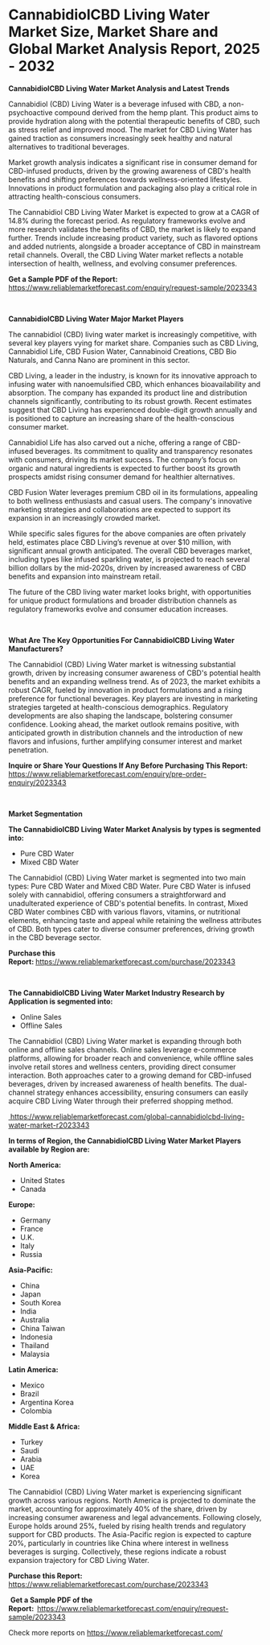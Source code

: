 <p><h1>CannabidiolCBD Living Water Market Size, Market Share and Global Market Analysis Report, 2025 - 2032</h1></p><p><strong>CannabidiolCBD Living Water Market Analysis and Latest Trends</strong></p>
<p><p>Cannabidiol (CBD) Living Water is a beverage infused with CBD, a non-psychoactive compound derived from the hemp plant. This product aims to provide hydration along with the potential therapeutic benefits of CBD, such as stress relief and improved mood. The market for CBD Living Water has gained traction as consumers increasingly seek healthy and natural alternatives to traditional beverages. </p><p>Market growth analysis indicates a significant rise in consumer demand for CBD-infused products, driven by the growing awareness of CBD's health benefits and shifting preferences towards wellness-oriented lifestyles. Innovations in product formulation and packaging also play a critical role in attracting health-conscious consumers. </p><p>The Cannabidiol CBD Living Water Market is expected to grow at a CAGR of 14.8% during the forecast period. As regulatory frameworks evolve and more research validates the benefits of CBD, the market is likely to expand further. Trends include increasing product variety, such as flavored options and added nutrients, alongside a broader acceptance of CBD in mainstream retail channels. Overall, the CBD Living Water market reflects a notable intersection of health, wellness, and evolving consumer preferences.</p></p>
<p><strong>Get a Sample PDF of the Report:&nbsp;</strong> <a href="https://www.reliablemarketforecast.com/enquiry/request-sample/2023343?utm_campaign=3530&utm_medium=2&utm_source=Github&utm_content=ia&utm_term=29032025&utm_id=cannabidiolcbd-living-water">https://www.reliablemarketforecast.com/enquiry/request-sample/2023343</a></p>
<p>&nbsp;</p>
<p><strong>CannabidiolCBD Living Water Major Market Players</strong></p>
<p><p>The cannabidiol (CBD) living water market is increasingly competitive, with several key players vying for market share. Companies such as CBD Living, Cannabidiol Life, CBD Fusion Water, Cannabinoid Creations, CBD Bio Naturals, and Canna Nano are prominent in this sector.</p><p>CBD Living, a leader in the industry, is known for its innovative approach to infusing water with nanoemulsified CBD, which enhances bioavailability and absorption. The company has expanded its product line and distribution channels significantly, contributing to its robust growth. Recent estimates suggest that CBD Living has experienced double-digit growth annually and is positioned to capture an increasing share of the health-conscious consumer market.</p><p>Cannabidiol Life has also carved out a niche, offering a range of CBD-infused beverages. Its commitment to quality and transparency resonates with consumers, driving its market success. The company’s focus on organic and natural ingredients is expected to further boost its growth prospects amidst rising consumer demand for healthier alternatives.</p><p>CBD Fusion Water leverages premium CBD oil in its formulations, appealing to both wellness enthusiasts and casual users. The company's innovative marketing strategies and collaborations are expected to support its expansion in an increasingly crowded market.</p><p>While specific sales figures for the above companies are often privately held, estimates place CBD Living’s revenue at over $10 million, with significant annual growth anticipated. The overall CBD beverages market, including types like infused sparkling water, is projected to reach several billion dollars by the mid-2020s, driven by increased awareness of CBD benefits and expansion into mainstream retail.</p><p>The future of the CBD living water market looks bright, with opportunities for unique product formulations and broader distribution channels as regulatory frameworks evolve and consumer education increases.</p></p>
<p>&nbsp;</p>
<p><strong>What Are The Key Opportunities For CannabidiolCBD Living Water Manufacturers?</strong></p>
<p><p>The Cannabidiol (CBD) Living Water market is witnessing substantial growth, driven by increasing consumer awareness of CBD's potential health benefits and an expanding wellness trend. As of 2023, the market exhibits a robust CAGR, fueled by innovation in product formulations and a rising preference for functional beverages. Key players are investing in marketing strategies targeted at health-conscious demographics. Regulatory developments are also shaping the landscape, bolstering consumer confidence. Looking ahead, the market outlook remains positive, with anticipated growth in distribution channels and the introduction of new flavors and infusions, further amplifying consumer interest and market penetration.</p></p>
<p><strong>Inquire or Share Your Questions If Any Before Purchasing This Report:</strong> <a href="https://www.reliablemarketforecast.com/enquiry/pre-order-enquiry/2023343?utm_campaign=3530&utm_medium=2&utm_source=Github&utm_content=ia&utm_term=29032025&utm_id=cannabidiolcbd-living-water">https://www.reliablemarketforecast.com/enquiry/pre-order-enquiry/2023343</a></p>
<p>&nbsp;</p>
<p><strong>Market Segmentation</strong></p>
<p><strong>The CannabidiolCBD Living Water Market Analysis by types is segmented into:</strong></p>
<p><ul><li>Pure CBD Water</li><li>Mixed CBD Water</li></ul></p>
<p><p>The Cannabidiol (CBD) Living Water market is segmented into two main types: Pure CBD Water and Mixed CBD Water. Pure CBD Water is infused solely with cannabidiol, offering consumers a straightforward and unadulterated experience of CBD's potential benefits. In contrast, Mixed CBD Water combines CBD with various flavors, vitamins, or nutritional elements, enhancing taste and appeal while retaining the wellness attributes of CBD. Both types cater to diverse consumer preferences, driving growth in the CBD beverage sector.</p></p>
<p><strong>Purchase this Report:&nbsp;</strong><a href="https://www.reliablemarketforecast.com/purchase/2023343?utm_campaign=3530&utm_medium=2&utm_source=Github&utm_content=ia&utm_term=29032025&utm_id=cannabidiolcbd-living-water">https://www.reliablemarketforecast.com/purchase/2023343</a></p>
<p>&nbsp;</p>
<p><strong>The CannabidiolCBD Living Water Market Industry Research by Application is segmented into:</strong></p>
<p><ul><li>Online Sales</li><li>Offline Sales</li></ul></p>
<p><p>The Cannabidiol (CBD) Living Water market is expanding through both online and offline sales channels. Online sales leverage e-commerce platforms, allowing for broader reach and convenience, while offline sales involve retail stores and wellness centers, providing direct consumer interaction. Both approaches cater to a growing demand for CBD-infused beverages, driven by increased awareness of health benefits. The dual-channel strategy enhances accessibility, ensuring consumers can easily acquire CBD Living Water through their preferred shopping method.</p></p>
<p><a href="https://www.reliablemarketforecast.com/global-cannabidiolcbd-living-water-market-r2023343?utm_campaign=3530&utm_medium=2&utm_source=Github&utm_content=ia&utm_term=29032025&utm_id=cannabidiolcbd-living-water">&nbsp;https://www.reliablemarketforecast.com/global-cannabidiolcbd-living-water-market-r2023343</a></p>
<p><strong>In terms of Region, the CannabidiolCBD Living Water Market Players available by Region are:</strong></p>
<p>
    <p> <strong> North America: </strong>
        <ul>
            <li>United States</li>
            <li>Canada</li>
        </ul>
        </p> 
    <p> <strong> Europe: </strong>
        <ul>
            <li>Germany</li>
            <li>France</li>
            <li>U.K.</li>
            <li>Italy</li>
            <li>Russia</li>
        </ul>
        </p> 
    <p> <strong> Asia-Pacific: </strong>
        <ul>
            <li>China</li>
            <li>Japan</li>
            <li>South Korea</li>
            <li>India</li>
            <li>Australia</li>
            <li>China Taiwan</li>
            <li>Indonesia</li>
            <li>Thailand</li>
            <li>Malaysia</li>
        </ul>
        </p> 
    <p> <strong> Latin America: </strong>
        <ul>
            <li>Mexico</li>
            <li>Brazil</li>
            <li>Argentina Korea</li>
            <li>Colombia</li>
        </ul>
        </p> 
    <p> <strong> Middle East & Africa: </strong>
        <ul>
            <li>Turkey</li>
            <li>Saudi</li>
            <li>Arabia</li>
            <li>UAE</li>
            <li>Korea</li>
        </ul>
    </p>
    </p>
<p><p>The Cannabidiol (CBD) Living Water market is experiencing significant growth across various regions. North America is projected to dominate the market, accounting for approximately 40% of the share, driven by increasing consumer awareness and legal advancements. Following closely, Europe holds around 25%, fueled by rising health trends and regulatory support for CBD products. The Asia-Pacific region is expected to capture 20%, particularly in countries like China where interest in wellness beverages is surging. Collectively, these regions indicate a robust expansion trajectory for CBD Living Water.</p></p>
<p><strong>Purchase this Report: </strong><a href="https://www.reliablemarketforecast.com/purchase/2023343?utm_campaign=3530&utm_medium=2&utm_source=Github&utm_content=ia&utm_term=29032025&utm_id=cannabidiolcbd-living-water">https://www.reliablemarketforecast.com/purchase/2023343</a></p>
<p>&nbsp;<strong>Get a Sample PDF of the Report:&nbsp;&nbsp;</strong><a href="https://www.reliablemarketforecast.com/enquiry/request-sample/2023343?utm_campaign=3530&utm_medium=2&utm_source=Github&utm_content=ia&utm_term=29032025&utm_id=cannabidiolcbd-living-water">https://www.reliablemarketforecast.com/enquiry/request-sample/2023343</a></p>
<p><strong></strong></p>
<p>Check more reports on <a href="https://www.reliablemarketforecast.com/?utm_campaign=3530&utm_medium=2&utm_source=Github&utm_content=ia&utm_term=29032025&utm_id=cannabidiolcbd-living-water">https://www.reliablemarketforecast.com/</a></p>
